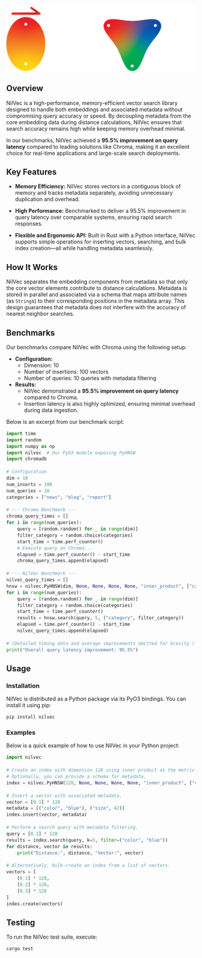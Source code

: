 ![NilVec Logo](NilVec.png)

## Overview

NilVec is a high-performance, memory-efficient vector search library designed to handle both embeddings and associated metadata without compromising query accuracy or speed. By decoupling metadata from the core embedding data during distance calculations, NilVec ensures that search accuracy remains high while keeping memory overhead minimal.

In our benchmarks, NilVec achieved a **95.5% improvement on query latency** compared to leading solutions like Chroma, making it an excellent choice for real-time applications and large-scale search deployments.

## Key Features

- **Memory Efficiency:**
  NilVec stores vectors in a contiguous block of memory and tracks metadata separately, avoiding unnecessary duplication and overhead.

- **High Performance:**
  Benchmarked to deliver a 95.5% improvement in query latency over comparable systems, ensuring rapid search responses.

- **Flexible and Ergonomic API:**
  Built in Rust with a Python interface, NilVec supports simple operations for inserting vectors, searching, and bulk index creation—all while handling metadata seamlessly.

## How It Works

NilVec separates the embedding components from metadata so that only the core vector elements contribute to distance calculations. Metadata is stored in parallel and associated via a schema that maps attribute names (as `String`s) to their corresponding positions in the metadata array. This design guarantees that metadata does not interfere with the accuracy of nearest neighbor searches.

## Benchmarks

Our benchmarks compare NilVec with Chroma using the following setup:

- **Configuration:**
  - Dimension: 10
  - Number of insertions: 100 vectors
  - Number of queries: 10 queries with metadata filtering
- **Results:**
  - NilVec demonstrated a **95.5% improvement on query latency** compared to Chroma.
  - Insertion latency is also highly optimized, ensuring minimal overhead during data ingestion.

Below is an excerpt from our benchmark script:

```python
import time
import random
import numpy as np
import nilvec  # Our PyO3 module exposing PyHNSW
import chromadb

# Configuration
dim = 10
num_inserts = 100
num_queries = 10
categories = ["news", "blog", "report"]

# --- Chroma Benchmark ---
chroma_query_times = []
for i in range(num_queries):
    query = [random.random() for _ in range(dim)]
    filter_category = random.choice(categories)
    start_time = time.perf_counter()
    # Execute query on Chroma...
    elapsed = time.perf_counter() - start_time
    chroma_query_times.append(elapsed)

# --- NilVec Benchmark ---
nilvec_query_times = []
hnsw = nilvec.PyHNSW(dim, None, None, None, None, "inner_product", ["category"])
for i in range(num_queries):
    query = [random.random() for _ in range(dim)]
    filter_category = random.choice(categories)
    start_time = time.perf_counter()
    results = hnsw.search(query, 5, ("category", filter_category))
    elapsed = time.perf_counter() - start_time
    nilvec_query_times.append(elapsed)

# (Detailed timing data and average improvements omitted for brevity.)
print("Overall query latency improvement: 95.5%")
```

## Usage

### Installation

NilVec is distributed as a Python package via its PyO3 bindings. You can install it using pip:

```bash
pip install nilvec
```

### Examples

Below is a quick example of how to use NilVec in your Python project:

```py
import nilvec

# Create an index with dimension 128 using inner product as the metric.
# Optionally, you can provide a schema for metadata.
index = nilvec.PyHNSW(128, None, None, None, None, "inner_product", ["color", "size"])

# Insert a vector with associated metadata.
vector = [0.1] * 128
metadata = [("color", "blue"), ("size", 42)]
index.insert(vector, metadata)

# Perform a search query with metadata filtering.
query = [0.1] * 128
results = index.search(query, k=5, filter=("color", "blue"))
for distance, vector in results:
    print("Distance:", distance, "Vector:", vector)

# Alternatively, bulk-create an index from a list of vectors.
vectors = [
    [0.1] * 128,
    [0.2] * 128,
    [0.3] * 128
]
index.create(vectors)
```

## Testing

To run the NilVec test suite, execute:

```bash
cargo test
```
